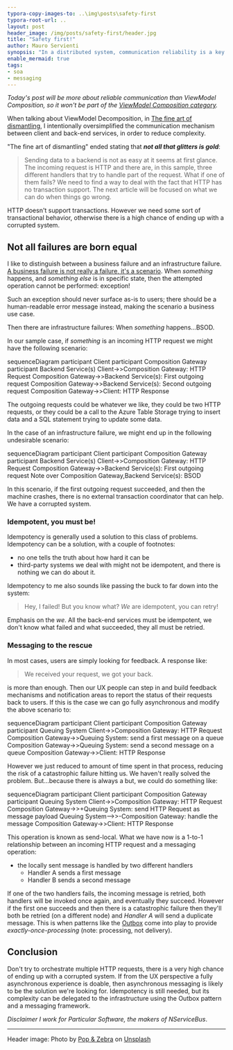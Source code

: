 ```yaml
---
typora-copy-images-to: ..\img\posts\safety-first
typora-root-url: ..
layout: post
header_image: /img/posts/safety-first/header.jpg
title: "Safety first!"
author: Mauro Servienti
synopsis: "In a distributed system, communication reliability is a key aspect. Orchestrating multiple HTTP calls is generally a bad idea; it's very hard, if not impossible, to be reliable. This is when messaging and patterns like the Outbox come into play."
enable_mermaid: true
tags:
- soa
- messaging
---
```


*Today's post will be more about reliable communication than ViewModel Composition, so it won't be part of the [ViewModel Composition category](/categories/view-model-composition).*

When talking about ViewModel Decomposition, in [The fine art of dismantling](/view-model-composition/2019/04/18/the-fine-art-of-dismantling.html), I intentionally oversimplified the communication mechanism between client and back-end services, in order to reduce complexity.

"The fine art of dismantling" ended stating that ***not all that glitters is gold***:

> Sending data to a backend is not as easy at it seems at first glance. The incoming request is HTTP and there are, in this sample, three different handlers that try to handle part of the request. What if one of them fails? We need to find a way to deal with the fact that HTTP has no transaction support. The next article will be focused on what we can do when things go wrong.

HTTP doesn't support transactions. However we need some sort of transactional behavior, otherwise there is a high chance of ending up with a corrupted system.

## Not all failures are born equal

I like to distinguish between a business failure and an infrastructure failure. [A business failure is not really a failure, it's a scenario](https://milestone.topics.it/2019/09/10/businesses-dont-fail-they-make-mistakes.html). When *something* happens, and *something else* is in specific state, then the attempted operation cannot be performed: exception!

Such an exception should never surface as-is to users; there should be a human-readable error message instead, making the scenario a business use case.

Then there are infrastructure failures: When *something* happens...BSOD.

In our sample case, if *something* is an incoming HTTP request we might have the following scenario:

<div class="mermaid">
sequenceDiagram
    participant Client
    participant Composition Gateway
    participant Backend Service(s)
    Client->>Composition Gateway: HTTP Request
    Composition Gateway->>Backend Service(s): First outgoing request
    Composition Gateway->>Backend Service(s): Second outgoing request
    Composition Gateway->>Client: HTTP Response
</div>

The outgoing requests could be whatever we like, they could be two HTTP requests, or they could be a call to the Azure Table Storage trying to insert data and a SQL statement trying to update some data.

In the case of an infrastructure failure, we might end up in the following undesirable scenario:

<div class="mermaid">
sequenceDiagram
    participant Client
    participant Composition Gateway
    participant Backend Service(s)
    Client->>Composition Gateway: HTTP Request
    Composition Gateway->>Backend Service(s): First outgoing request
    Note over Composition Gateway,Backend Service(s): BSOD
</div>

In this scenario, if the first outgoing request succeeded, and then the machine crashes, there is no external transaction coordinator that can help. We have a corrupted system.

### Idempotent, you must be!

Idempotency is generally used a solution to this class of problems. Idempotency can be a solution, with a couple of footnotes:

- no one tells the truth about how hard it can be
- third-party systems we deal with might not be idempotent, and there is nothing we can do about it.

Idempotency to me also sounds like passing the buck to far down into the system:

> Hey, I failed! But you know what? *We* are idempotent, you can retry!

Emphasis on the *we*. All the back-end services must be idempotent, we don't know what failed and what succeeded, they all must be retried.

### Messaging to the rescue

In most cases, users are simply looking for feedback. A response like:

> We received your request, we got your back.

is more than enough. Then our UX people can step in and build feedback mechanisms and notification areas to report the status of their requests back to users. If this is the case we can go fully asynchronous and modify the above scenario to:

<div class="mermaid">
sequenceDiagram
    participant Client
    participant Composition Gateway
    participant Queuing System
    Client->>Composition Gateway: HTTP Request
    Composition Gateway->>Queuing System: send a first message on a queue
    Composition Gateway->>Queuing System: send a second message on a queue
    Composition Gateway->>Client: HTTP Response
</div>

However we just reduced to amount of time spent in that process, reducing the risk of a catastrophic failure hitting us. We haven't really solved the problem. But...because there is always a but, we could do something like:

<div class="mermaid">
sequenceDiagram
    participant Client
    participant Composition Gateway
    participant Queuing System
    Client->>Composition Gateway: HTTP Request
    Composition Gateway->>+Queuing System: send HTTP Request as message payload
    Queuing System-->>-Composition Gateway: handle the message
    Composition Gateway->>Client: HTTP Response
</div>

This operation is known as send-local. What we have now is a 1-to-1 relationship between an incoming HTTP request and a messaging operation:

- the locally sent message is handled by two different handlers
  - Handler A sends a first message
  - Handler B sends a second message

If one of the two handlers fails, the incoming message is retried, both handlers will be invoked once again, and eventually they succeed. However if the first one succeeds and then there is a catastrophic failure then they'll both be retried (on a different node) and *Handler A* will send a duplicate message. This is when patterns like the [Outbox](https://docs.particular.net/nservicebus/outbox/) come into play to provide *exactly-once-processing* (note: processing, not delivery).

## Conclusion

Don't try to orchestrate multiple HTTP requests, there is a very high chance of ending up with a corrupted system. If from the UX perspective a fully asynchronous experience is doable, then asynchronous messaging is likely to be the solution we're looking for. Idempotency is still needed, but its complexity can be delegated to the infrastructure using the Outbox pattern and a messaging framework.

*Disclaimer I work for Particular Software, the makers of NServiceBus*.

---
Header image: Photo by [Pop & Zebra](https://unsplash.com/photos/wp81DxKUd1E?utm_source=unsplash&utm_medium=referral&utm_content=creditCopyText) on [Unsplash](https://unsplash.com/search/photos/safety?utm_source=unsplash&utm_medium=referral&utm_content=creditCopyText)
